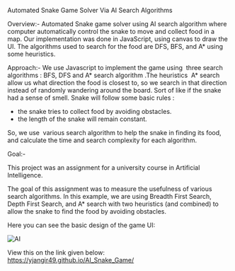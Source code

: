 Automated Snake Game Solver
Via AI Search Algorithms

Overview:-
Automated Snake game solver using AI search algorithm where computer automatically control the snake to move and collect food in a map. Our implementation was done in JavaScript, using canvas to draw the UI. The algorithms used to search for the food are DFS, BFS, and A\* using some heuristics.

Approach:-
We use Javascript to implement the game using  three search algorithms : BFS, DFS and A* search algorithm .The heuristics  A* search allow us what direction the food is closest to, so we search in that direction instead of randomly wandering around the board. Sort of like if the snake had a sense of smell.
Snake will follow some basic rules :

- the snake tries to collect food by avoiding obstacles.
- the length of the snake will remain constant.

So, we use  various search algorithm to help the snake in finding its food, and calculate the time and search complexity for each algorithm.

Goal:-

This project was an assignment for a university course in Artificial Intelligence.

The goal of this assignment was to measure the usefulness of various search algorithms. In this example, we are using Breadth First Search, Depth First Search, and A\* search with two heuristics (and combined) to allow the snake to find the food by avoiding obstacles.

Here you can see the basic design of the game UI:

![AI](https://user-images.githubusercontent.com/31498029/57656952-83caf900-75f7-11e9-9b17-642c39c1b97a.png)

View this on the link given below:
https://yjangir49.github.io/AI_Snake_Game/

